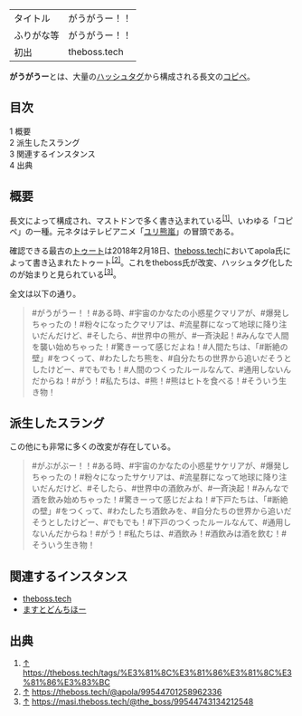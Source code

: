 <div>

|            |                |
|------------|----------------|
| タイトル   | がうがうー！！ |
| ふりがな等 | がうがうー！！ |
| 初出       | theboss.tech   |

  

**がうがうー**とは、大量の[ハッシュタグ](/%E3%83%8F%E3%83%83%E3%82%B7%E3%83%A5%E3%82%BF%E3%82%B0 "ハッシュタグ")から構成される長文の[コピペ](/%E3%82%A4%E3%83%B3%E3%82%BF%E3%83%BC%E3%83%8D%E3%83%83%E3%83%88%E3%83%9F%E3%83%BC%E3%83%A0 "インターネットミーム")。

<div id="toc">

<div lang="ja" dir="ltr">

## 目次

</div>

-   [1 概要](#.E6.A6.82.E8.A6.81)
-   [2 派生したスラング](#.E6.B4.BE.E7.94.9F.E3.81.97.E3.81.9F.E3.82.B9.E3.83.A9.E3.83.B3.E3.82.B0)
-   [3 関連するインスタンス](#.E9.96.A2.E9.80.A3.E3.81.99.E3.82.8B.E3.82.A4.E3.83.B3.E3.82.B9.E3.82.BF.E3.83.B3.E3.82.B9)
-   [4 出典](#.E5.87.BA.E5.85.B8)

</div>

## 概要

長文によって構成され、マストドンで多く書き込まれている<sup>[\[1\]](#cite_note-1)</sup>、いわゆる「コピペ」の一種。元ネタはテレビアニメ「[ユリ熊嵐](https://ja.wikipedia.org/wiki/%E3%83%A6%E3%83%AA%E7%86%8A%E5%B5%90 "w:ユリ熊嵐")」の冒頭である。

確認できる最古の[トゥート](/%E3%83%88%E3%82%A5%E3%83%BC%E3%83%88 "トゥート")は2018年2月18日、[theboss.tech](/Theboss.tech "Theboss.tech")においてapola氏によって書き込まれたトゥート<sup>[\[2\]](#cite_note-2)</sup>。これをtheboss氏が改変、ハッシュタグ化したのが始まりと見られている<sup>[\[3\]](#cite_note-3)</sup>。

全文は以下の通り。

> \#がうがうー！！#ある時、#宇宙のかなたの小惑星クマリアが、#爆発しちゃったの！#粉々になったクマリアは、#流星群になって地球に降り注いだんだけど、#そしたら、#世界中の熊が、#一斉決起！#みんなで人間を襲い始めちゃった！#驚きーって感じだよね！#人間たちは、「#断絶の壁」#をつくって、#わたしたち熊を、#自分たちの世界から追いだそうとしたけどー、#でもでも！#人間のつくったルールなんて、#通用しないんだからね！#がう！#私たちは、#熊！#熊はヒトを食べる！#そういう生き物！

## 派生したスラング

この他にも非常に多くの改変が存在している。

> \#がぶがぶー！！#ある時、#宇宙のかなたの小惑星サケリアが、#爆発しちゃったの！#粉々になったサケリアは、#流星群になって地球に降り注いだんだけど、#そしたら、#世界中の酒飲みが、#一斉決起！#みんなで酒を飲み始めちゃった！#驚きーって感じだよね！#下戸たちは、「#断絶の壁」#をつくって、#わたしたち酒飲みを、#自分たちの世界から追いだそうとしたけどー、#でもでも！#下戸のつくったルールなんて、#通用しないんだからね！#がう！#私たちは、#酒飲み！#酒飲みは酒を飲む！#そういう生き物！

## 関連するインスタンス

-   [theboss.tech](/Theboss.tech "Theboss.tech")
-   [ますとどんちほー](/%E3%81%BE%E3%81%99%E3%81%A8%E3%81%A9%E3%82%93%E3%81%A1%E3%81%BB%E3%83%BC "ますとどんちほー")

## 出典

<div>

1.  <span id="cite_note-1">[↑](#cite_ref-1) <a href="https://theboss.tech/tags/%E3%81%8C%E3%81%86%E3%81%8C%E3%81%86%E3%83%BC" rel="nofollow">https://theboss.tech/tags/%E3%81%8C%E3%81%86%E3%81%8C%E3%81%86%E3%83%BC</a></span>
2.  <span id="cite_note-2">[↑](#cite_ref-2) <a href="https://theboss.tech/@apola/99544701258962336" rel="nofollow">https://theboss.tech/@apola/99544701258962336</a></span>
3.  <span id="cite_note-3">[↑](#cite_ref-3) <a href="https://masi.theboss.tech/@the_boss/99544743134212548" rel="nofollow">https://masi.theboss.tech/@the_boss/99544743134212548</a></span>

</div>

</div>
